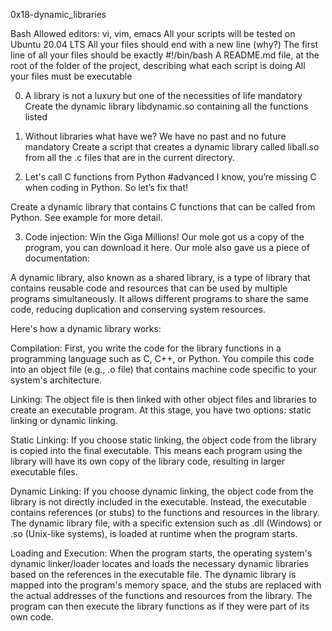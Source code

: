 0x18-dynamic_libraries

Bash
Allowed editors: vi, vim, emacs
All your scripts will be tested on Ubuntu 20.04 LTS
All your files should end with a new line (why?)
The first line of all your files should be exactly #!/bin/bash
A README.md file, at the root of the folder of the project, describing what each script is doing
All your files must be executable



0. A library is not a luxury but one of the necessities of life
mandatory
Create the dynamic library libdynamic.so containing all the functions listed

1. Without libraries what have we? We have no past and no future
mandatory
Create a script that creates a dynamic library called liball.so from all the .c files that are in the current directory.

2. Let's call C functions from Python
#advanced
I know, you’re missing C when coding in Python. So let’s fix that!

Create a dynamic library that contains C functions that can be called from Python. See example for more detail.

3. Code injection: Win the Giga Millions!
Our mole got us a copy of the program, you can download it here. Our mole also gave us a piece of documentation:


A dynamic library, also known as a shared library, is a type of library that contains reusable code and resources that can be used by multiple programs simultaneously. It allows different programs to share the same code, reducing duplication and conserving system resources.

Here's how a dynamic library works:

Compilation: First, you write the code for the library functions in a programming language such as C, C++, or Python. You compile this code into an object file (e.g., .o file) that contains machine code specific to your system's architecture.

Linking: The object file is then linked with other object files and libraries to create an executable program. At this stage, you have two options: static linking or dynamic linking.

Static Linking: If you choose static linking, the object code from the library is copied into the final executable. This means each program using the library will have its own copy of the library code, resulting in larger executable files.

Dynamic Linking: If you choose dynamic linking, the object code from the library is not directly included in the executable. Instead, the executable contains references (or stubs) to the functions and resources in the library. The dynamic library file, with a specific extension such as .dll (Windows) or .so (Unix-like systems), is loaded at runtime when the program starts.

Loading and Execution: When the program starts, the operating system's dynamic linker/loader locates and loads the necessary dynamic libraries based on the references in the executable file. The dynamic library is mapped into the program's memory space, and the stubs are replaced with the actual addresses of the functions and resources from the library. The program can then execute the library functions as if they were part of its own code.
